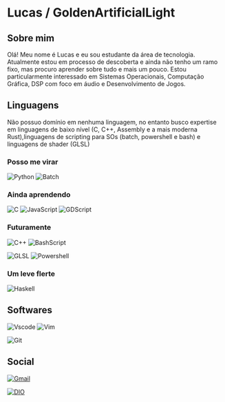 # Lucas / GoldenArtificialLight

## Sobre mim
Olá! Meu nome é Lucas e eu sou estudante da área de tecnologia. Atualmente estou em processo de descoberta e ainda não tenho um ramo fixo, mas procuro aprender sobre tudo e mais um pouco. Estou particularmente interessado em Sistemas Operacionais, Computação Gráfica, DSP com foco em áudio e Desenvolvimento de Jogos.



## Linguagens

Não possuo domínio em nenhuma linguagem, no entanto busco expertise em linguagens de baixo nível (C, C++, Assembly e a mais moderna Rust),linguagens de scripting para SOs (batch, powershell e bash) e linguagens de shader (GLSL)

### Posso me virar

![Python](https://img.shields.io/badge/python-3670A0?style=for-the-badge&logo=python&logoColor=ffdd54)
![Batch](https://img.shields.io/badge/Batch-000000?style=for-the-badge&logoColor=white)

### Ainda aprendendo

![C](https://img.shields.io/badge/C-00599C?style=for-the-badge&logo=c&logoColor=white)
![JavaScript](https://img.shields.io/badge/JavaScript-F7DF1E?style=for-the-badge&logo=javascript&logoColor=black)
![GDScript](https://img.shields.io/badge/gdscript-478CBF?style=for-the-badge&logo=godotengine&logoColor=white)

### Futuramente

![C++](https://img.shields.io/badge/C%2B%2B-00599C?style=for-the-badge&logo=c%2B%2B&logoColor=white)
![BashScript](https://img.shields.io/badge/bash%20script-0101?style=for-the-badge&logo=gnubash&logoColor=%23FFFFFF&labelColor=%23000000)

![GLSL](https://img.shields.io/badge/GLSL-5586A4?style=for-the-badge&logo=opengl&logoColor=white)
![Powershell](https://img.shields.io/badge/Powershell-00329C?style=for-the-badge&logoColor=white)

### Um leve flerte

![Haskell](https://img.shields.io/badge/Haskell-5e5086?style=for-the-badge&logo=haskell&logoColor=white)



## Softwares

![Vscode](https://img.shields.io/badge/Vscode-007ACC?style=for-the-badge&logo=visual-studio-code&logoColor=white)
![Vim](https://img.shields.io/badge/Vim-019733?style=for-the-badge&logo=vim&logoColor=white)

![Git](https://img.shields.io/badge/GIT-E44C30?style=for-the-badge&logo=git&logoColor=white)

## Social
[![Gmail](https://img.shields.io/badge/Gmail-333333?style=for-the-badge&logo=gmail&logoColor=red)](mailto:colored.vertices@gmail.com)

[![DIO](https://img.shields.io/badge/DIO-a44dda?style=for-the-badge&logo=dio&logoColor=red)](https://www.dio.me/users/colored_vertices)


<!---
GoldenArtificialLight/GoldenArtificialLight is a ✨ special ✨ repository because its `README.md` (this file) appears on your GitHub profile.
You can click the Preview link to take a look at your changes.
--->
